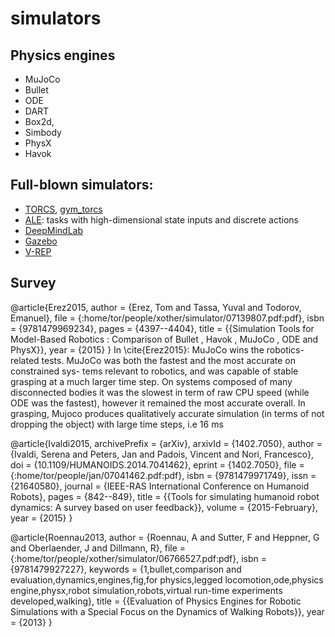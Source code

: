 # simulators

## Physics engines
* MuJoCo
* Bullet 
* ODE
* DART
* Box2d, 
* Simbody
* PhysX
* Havok

## Full-blown simulators:
* [TORCS](http://torcs.sourceforge.net/), [gym_torcs](https://github.com/ugo-nama-kun/gym_torcs)
* [ALE](https://github.com/mgbellemare/Arcade-Learning-Environment): 
  tasks with high-dimensional state inputs and discrete actions
* [DeepMindLab](https://github.com/deepmind/lab)
* [Gazebo](http://gazebosim.org/)
* [V-REP](http://www.coppeliarobotics.com/)

## Survey
@article{Erez2015,
author = {Erez, Tom and Tassa, Yuval and Todorov, Emanuel},
file = {:home/tor/people/xother/simulator/07139807.pdf:pdf},
isbn = {9781479969234},
pages = {4397--4404},
title = {{Simulation Tools for Model-Based Robotics : Comparison of Bullet , Havok , MuJoCo , ODE and PhysX}},
year = {2015}
}
In \cite{Erez2015}: MuJoCo wins the robotics-related tests.
MuJoCo was both the fastest and the most accurate on constrained sys-
tems relevant to robotics, and was capable of stable grasping
at a much larger time step.
On systems composed of many disconnected bodies it was the slowest in term of raw CPU
speed (while ODE was the fastest), however it remained the
most accurate overall.
In grasping, Mujoco produces qualitatively accurate simulation (in terms of not
dropping the object) with large time steps, i.e 16 ms

@article{Ivaldi2015,
archivePrefix = {arXiv},
arxivId = {1402.7050},
author = {Ivaldi, Serena and Peters, Jan and Padois, Vincent and Nori, Francesco},
doi = {10.1109/HUMANOIDS.2014.7041462},
eprint = {1402.7050},
file = {:home/tor/people/jan/07041462.pdf:pdf},
isbn = {9781479971749},
issn = {21640580},
journal = {IEEE-RAS International Conference on Humanoid Robots},
pages = {842--849},
title = {{Tools for simulating humanoid robot dynamics: A survey based on user feedback}},
volume = {2015-February},
year = {2015}
}

@article{Roennau2013,
author = {Roennau, A and Sutter, F and Heppner, G and Oberlaender, J and Dillmann, R},
file = {:home/tor/people/xother/simulator/06766527.pdf:pdf},
isbn = {9781479927227},
keywords = {1,bullet,comparison and evaluation,dynamics,engines,fig,for physics,legged locomotion,ode,physics engine,physx,robot simulation,robots,virtual run-time experiments developed,walking},
title = {{Evaluation of Physics Engines for Robotic Simulations with a Special Focus on the Dynamics of Walking Robots}},
year = {2013}
}
